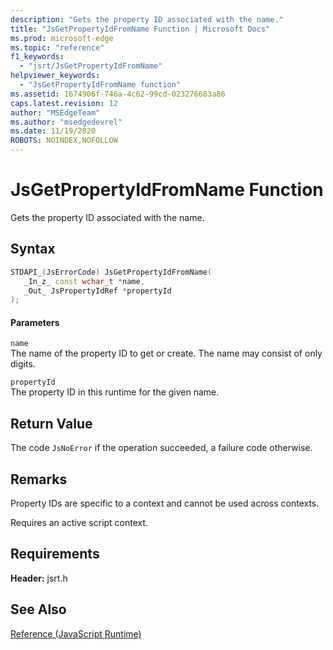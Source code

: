 ```yaml
---
description: "Gets the property ID associated with the name."
title: "JsGetPropertyIdFromName Function | Microsoft Docs"
ms.prod: microsoft-edge
ms.topic: "reference"
f1_keywords: 
  - "jsrt/JsGetPropertyIdFromName"
helpviewer_keywords: 
  - "JsGetPropertyIdFromName function"
ms.assetid: 1674906f-746a-4c62-99cd-023276683a86
caps.latest.revision: 12
author: "MSEdgeTeam"
ms.author: "msedgedevrel"
ms.date: 11/19/2020
ROBOTS: NOINDEX,NOFOLLOW
---
```

# JsGetPropertyIdFromName Function

Gets the property ID associated with the name.  
  
## Syntax  
  
```cpp  
STDAPI_(JsErrorCode) JsGetPropertyIdFromName(  
   _In_z_ const wchar_t *name,  
   _Out_ JsPropertyIdRef *propertyId  
);  
```  
  
#### Parameters  
 `name`  
 The name of the property ID to get or create. The name may consist of only digits.  
  
 `propertyId`  
 The property ID in this runtime for the given name.  
  
## Return Value  
 The code `JsNoError` if the operation succeeded, a failure code otherwise.  
  
## Remarks  
 Property IDs are specific to a context and cannot be used across contexts.  
  
 Requires an active script context.  
  
## Requirements  
 **Header:** jsrt.h  
  
## See Also  
 [Reference (JavaScript Runtime)](../chakra-hosting/reference-javascript-runtime.md)
